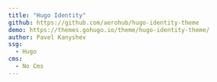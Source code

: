 ```yaml
---
title: "Hugo Identity"
github: https://github.com/aerohub/hugo-identity-theme
demo: https://themes.gohugo.io/theme/hugo-identity-theme/
author: Pavel Kanyshev
ssg:
  - Hugo
cms:
  - No Cms
---
```


